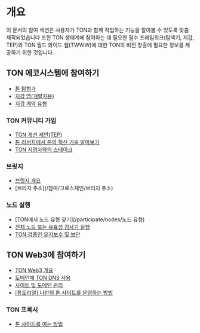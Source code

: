 # 개요

이 문서의 참여 섹션은 사용자가 TON과 함께 작업하는 기능을 알아볼 수 있도록 맞춤 제작되었습니다
또한 TON 생태계에 참여하는 데 필요한 필수 프레임워크(탐색기, 지갑, TEP)와 TON 월드 와이드 웹(TWWW)에 대한 TON의 비전 창출에 필요한 정보를 제공하기 위한 것입니다.

## TON 에코시스템에 참여하기

- [톤 탐험가](/참여/탐험가)
- [지갑 앱(개발자용)](/참여하기/지갑/앱)
- [지갑 계약 유형](/참여/지갑/계약)

### TON 커뮤니티 가입

- [TON 개선 제안(TEP)](https://github.com/ton-blockchain/TEPs)
- [톤 리서치에서 톤의 혁신 기술 알아보기](https://tonresear.ch/)
- [TON 지명자와의 스테이크](/참여/네트워크-유지보수/지명자)

### 브릿지

- [브릿지 개요](/참여/크로스체인/오버뷰)
- [브리지 주소](/참여/크로스체인/브리지 주소)

### 노드 실행

- [TON에서 노드 유형 찾기](/participate/nodes/노드 유형)
- [전체 노드 또는 유효성 검사기 실행](/참여/실행-노드/풀-노드)
- [TON 검증인 유지보수 및 보안](/참여/노드/노드-유지보수-보안)

## TON Web3에 참여하기

- [TON Web3 개요](/participate/web3/overview)
- [도메인에 TON DNS 사용](/participate/web3/dns)
- [사이트 및 도메인 관리](/참여/웹3/사이트-관리)
- [\[튜토리얼\] 나만의 톤 사이트를 운영하는 방법](/개발/앱/튜토리얼/how-to-run-ton-site)

### TON 프록시

- [톤 사이트를 여는 방법](/참여하기/웹3/how-to-open-any-ton-사이트)
